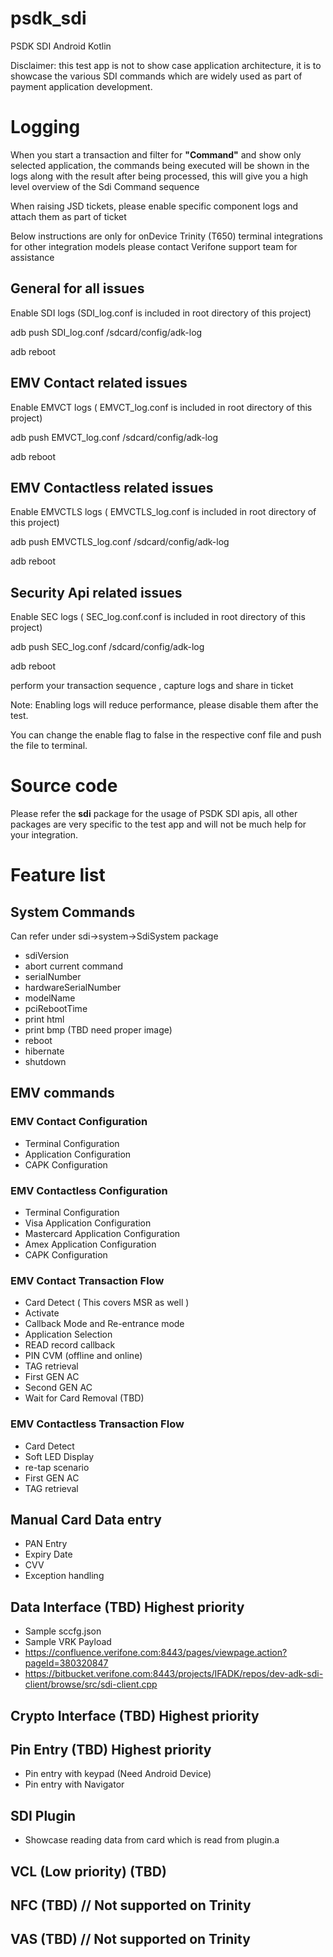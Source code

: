 # psdk_sdi

PSDK SDI  Android Kotlin

Disclaimer: this test app is not to show case application architecture, it is to showcase the various SDI commands which are widely used  as part of payment application development.


# Logging
 
When you start a transaction and  filter for <b>"Command"</b> and show only selected application, 
the commands being executed will be shown in the logs along with the result after being processed,
this will give you a high level overview of the Sdi Command sequence

When raising JSD tickets, please enable specific component logs and attach them as part of ticket 

Below instructions are only for onDevice Trinity (T650) terminal integrations for other integration
models please contact Verifone support team for assistance 

## General for all issues
Enable SDI logs (SDI_log.conf is included in root directory of this project)

adb push SDI_log.conf /sdcard/config/adk-log

adb reboot

## EMV Contact related issues 
Enable EMVCT logs ( EMVCT_log.conf is included in root directory of this project)

adb push EMVCT_log.conf /sdcard/config/adk-log

adb reboot 

## EMV Contactless related issues
Enable EMVCTLS logs ( EMVCTLS_log.conf is included in root directory of this project)

adb push EMVCTLS_log.conf /sdcard/config/adk-log

adb reboot

## Security Api related issues

Enable SEC logs ( SEC_log.conf.conf is included in root directory of this project)

adb push SEC_log.conf /sdcard/config/adk-log

adb reboot

perform your transaction sequence , capture logs and share in ticket

Note: Enabling logs will reduce performance, please disable them after the test.

You can change the enable flag to false in the respective conf file and push the file to terminal.

# Source code

Please refer the <b>sdi</b>  package for the usage of PSDK SDI apis, all other packages are very 
specific to the test app and will not be much help for your integration.

# Feature list

## System Commands 
Can refer under sdi->system->SdiSystem package

* sdiVersion
* abort current command
* serialNumber
* hardwareSerialNumber
* modelName
* pciRebootTime
* print html
* print bmp (TBD need proper image)
* reboot
* hibernate
* shutdown

## EMV commands 

### EMV Contact Configuration

* Terminal Configuration 
* Application Configuration 
* CAPK Configuration

### EMV Contactless Configuration

* Terminal Configuration
* Visa Application Configuration
* Mastercard Application Configuration
* Amex Application Configuration
* CAPK Configuration

### EMV Contact Transaction Flow

* Card Detect ( This covers MSR as well )
* Activate
* Callback Mode and Re-entrance mode  
* Application Selection
* READ record callback
* PIN CVM (offline and online)
* TAG retrieval  
* First GEN AC
* Second GEN AC
* Wait for Card Removal (TBD)

### EMV Contactless Transaction Flow

* Card Detect
* Soft LED Display
* re-tap scenario  
* First GEN AC
* TAG retrieval

## Manual Card Data entry

* PAN Entry
* Expiry Date
* CVV
* Exception handling

## Data Interface (TBD) Highest priority
* Sample sccfg.json
* Sample VRK Payload
* https://confluence.verifone.com:8443/pages/viewpage.action?pageId=380320847
* https://bitbucket.verifone.com:8443/projects/IFADK/repos/dev-adk-sdi-client/browse/src/sdi-client.cpp

## Crypto Interface (TBD) Highest priority

## Pin Entry (TBD) Highest priority
* Pin entry with keypad (Need Android Device)
* Pin entry with Navigator

## SDI Plugin
* Showcase reading data from card which is read from plugin.a

## VCL  (Low priority) (TBD)

## NFC (TBD) // Not supported on Trinity

## VAS (TBD) // Not supported on Trinity


